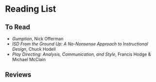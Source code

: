 # Reading List

## To Read

- *Gumption*, Nick Offerman
- *ISD From the Ground Up: A No-Nonsense Approach to Instructional Design*, Chuck Hodell
- *Play Directing: Analysis, Communication, and Style*, Francis Hodge & Michael McClain

## Reviews
